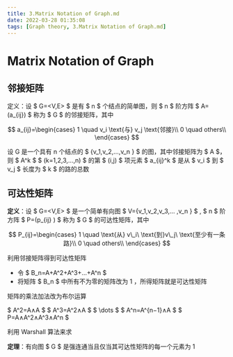 ```yaml
---
title: 3.Matrix Notation of Graph.md
date: 2022-03-28 01:35:08
tags: [Graph theory, 3.Matrix Notation of Graph.md]
---
```


# Matrix Notation of Graph

## 邻接矩阵

定义：设 $ G=<V,E> $ 是有 $ n $ 个结点的简单图，则 $ n $ 阶方阵 $ A=(a_{ij}) $ 称为 $ G $ 的邻接矩阵，其中

$$
a_{ij}=\begin{cases}
	1 \quad v_i \text{与} v_j \text{邻接}\\
	0 \quad others\\
\end{cases}
$$

设 G 是一个具有 n 个结点的 $ {v_1,v_2,…,v_n } $ 的图，其中邻接矩阵为 $ A $，则 $ A^k $  $ (k=1,2,3,…,n) $ 的第 $ (i,j) $ 项元素 $ a_{ij}^k $ 是从 $ v_i $ 到 $ v_j $ 长度为 $ k $ 的路的总数

## 可达性矩阵

**定义**：设 $ G=<V,E> $ 是一个简单有向图 $ V={v_1,v_2,v_3,… ,v_n } $ , $ n $ 阶方阵 $ P=(p_{ij} ) $ 称为 $ G $ 的可达性矩阵，其中

$$
P_{ij}=\begin{cases}
	1 \quad \text{从} v\_i\ \text{到}v\_j\ \text{至少有一条路}\\
	0 \quad others\\
\end{cases}
$$

利用邻接矩阵得到可达性矩阵

- 令 $ B_n=A+A^2+A^3+…+A^n $
- 将矩阵 $ B_n $ 中所有不为零的矩阵改为 1 ，所得矩阵就是可达性矩阵

矩阵的乘法加法改为布尔运算

$ A^2=A∧A $
$ A^3=A^2∧A $
$ \dots $
$ A^n=A^{n−1}∧A $
$ P=A∧A^2∧A^3∧A^n $

利用 Warshall 算法来求

**定理**：有向图 $ G $ 是强连通当且仅当其可达性矩阵的每一个元素为 1